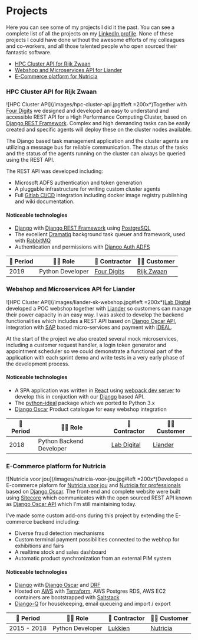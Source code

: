 # Projects

Here you can see some of my projects I did it the past. You can see a complete list of all the projects on my [LinkedIn profile](https://www.linkedin.com/in/maerteijn/). None of these projects I could have done without the awesome efforts of my colleagues and co-workers, and all those talented people who open sourced their fantastic software.

- [HPC Cluster API for Rijk Zwaan](#hpc-cluster-api-for-rijk-zwaan)
- [Webshop and Microservices API for Liander](#webshop-and-microservices-api-for-liander)
- [E-Commerce platform for Nutricia](#e-commerce-platform-for-nutricia)


### HPC Cluster API for Rijk Zwaan

![HPC Cluster API](/images/hpc-cluster-api.jpg#left =200x*)Together with [Four Digits](https://www.fourdigits.nl/) we designed and developed an easy to understand and accessible REST API for a High Performance Computing Cluster, based on [Django REST Framework](https://www.django-rest-framework.org). Complex and high demanding tasks can be easily created and specific agents will deploy these on the cluster nodes available.


The Django based task management application and the cluster agents are utilizing a message bus for reliable communication. The status of the tasks and the status of the agents running on the cluster can always be queried using the REST API.


The REST API was developed including:
- Microsoft ADFS authentication and token generation
- A pluggable infrastructure for writing custom cluster agents
- Full [Gitlab CI/CD](https://docs.gitlab.com/ee/ci/) integration including docker image registry publishing and wiki documentation.


#### Noticeable technologies
- [Django](https://www.djangoproject.com/) with [Django REST Framework](https://www.django-rest-framework.org/) using [PostgreSQL](https://www.postgresql.org/)
- The excellent [Dramatiq](https://dramatiq.io/) background task queuer and framework, used with [RabbitMQ](https://www.rabbitmq.com/)
- Authentication and permissions with [Django Auth ADFS](https://github.com/jobec/django-auth-adfs)


| :calendar: Period  | :man_technologist: Role | :office: Contractor                      | :man_office_worker: Customer               |
| ------------------ | ----------------------- | ---------------------------------------- | ------------------------------------------ |
| 2019               | Python Developer        | [Four Digits](https://www.fourdigits.nl) | [Rijk Zwaan](https://www.rijkzwaan.com)    |


### Webshop and Microservices API for Liander

![HPC Cluster API](/images/liander-sk-webshop.jpg#left =200x*)[Lab Digital](https://www.labdigital.nl/) developed a POC webshop together with [Liander](https://www.liander.nl/) so customers can manage their power capacity in an easy way. I was asked to develop the backend functionalities which includes a REST API based on [Django Oscar API](https://django-oscar-api.readthedocs.io/en/latest/), integration with [SAP](https://www.sap.com/index.html) based micro-services and payment with [IDEAL](https://www.ideal.nl/en/businesses/offer-ideal/).


At the start of the project we also created several mock microservices, including a customer request handler, a login token generator and appointment scheduler so we could demonstrate a functional part of the application with each sprint demo and write tests in a very early phase of the development process.

#### Noticeable technologies
- A SPA application was written in [React](https://reactjs.org/) using [webpack dev server](https://webpack.js.org/guides/development/#using-webpack-dev-server) to develop this in conjuction with our [Django](https://www.djangoproject.com/) based API.
- The [python-ideal](https://github.com/maykinmedia/python-ideal) package which we ported to Python 3.x
- [Django Oscar](https://github.com/django-oscar/django-oscar) Product catalogue for easy webshop integration


| :calendar: Period  | :man_technologist: Role  | :office: Contractor                      | :man_office_worker: Customer     |
| ------------------ | ------------------------ | ---------------------------------------- | -------------------------------- |
| 2018               | Python Backend Developer | [Lab Digital](https://www.labdigital.nl) | [Liander](http://www.liander.nl) |



### E-Commerce platform for Nutricia

![Nutricia voor jou](/images/nutricia-voor-jou.jpg#left =200x*)Developed a E-commerce plaform for [Nutricia voor jou](https://www.nutriciavoorjou.nl) and [Nutricia for professionals](https://www.nutriciavoorprofessionals.nl/) based on [Django Oscar](https://github.com/django-oscar/django-oscar). The front-end and complete website were built using [Sitecore](https://www.sitecore.com) which communicates with the open sourced REST API known as [Django Oscar API](https://django-oscar-api.readthedocs.io/en/latest/) which I'm still maintaining today.


I've made some custom add-ons during this project by extending the E-commerce backend including:
- Diverse fraud detection mechanisms
- Custom terminal payment possibilities connected to the webhop for exhibitions and fairs
- A realtime stock and sales dashboard
- Automatic product synchronization from an external PIM system


#### Noticeable technologies
- [Django](https://www.djangoproject.com/) with [Django Oscar](https://github.com/django-oscar/django-oscar) and [DRF](https://www.django-rest-framework.org/)
- Hosted on [AWS](https://aws.amazon.com/) with [Terraform](https://www.terraform.io/), AWS Postgres RDS, AWS EC2 containers are bootstrapped with [Saltstack](https://www.saltstack.com/)
- [Django-Q](https://django-q.readthedocs.io/en/latest/) for housekeeping, email queueing and import / export


| :calendar: Period  | :man_technologist: Role | :office: Contractor                   | :man_office_worker: Customer               |
| ------------------ | ----------------------- | ------------------------------------- | ------------------------------------------ |
| 2015 - 2018        | Python Developer        | [Lukkien](https://www.lukkien.com/)   | [Nutricia](https://www.nutriciavoorjou.nl) |

